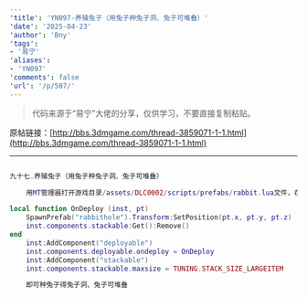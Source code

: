 ```yaml
---
'title': 'YN097-养殖兔子（用兔子种兔子洞、兔子可堆叠）'
'date': '2025-04-23'
'author': 'Bny'
'tags':
- '易宁'
'aliases':
- 'YN097'
'comments': false
'url': '/p/507/'
---
```


> 代码来源于“易宁”大佬的分享，仅供学习，不要直接复制粘贴。

原帖链接：[http://bbs.3dmgame.com/thread-3859071-1-1.html](http://bbs.3dmgame.com/thread-3859071-1-1.html)

---

```lua  

九十七.养殖兔子（用兔子种兔子洞、兔子可堆叠）

	用MT管理器打开游戏目录/assets/DLC0002/scripts/prefabs/rabbit.lua文件，在inst:AddComponent("inspectable")的下一行插入以下内容：

local function OnDeploy (inst, pt)
	SpawnPrefab("rabbithole").Transform:SetPosition(pt.x, pt.y, pt.z)
	inst.components.stackable:Get():Remove()
end
	inst:AddComponent("deployable")
	inst.components.deployable.ondeploy = OnDeploy
	inst:AddComponent("stackable")
	inst.components.stackable.maxsize = TUNING.STACK_SIZE_LARGEITEM

	即可种兔子得兔子洞、兔子可堆叠

```  

